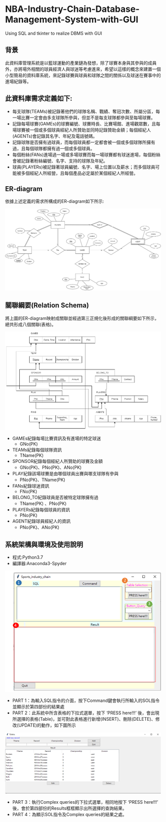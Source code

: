 # NBA-Industry-Chain-Database-Management-System-with-GUI
Using SQL and tkinter to realize DBMS with GUI 


## **背景**

此資料庫管理系統是以籃球運動的產業鏈為發想，除了球賽本身與其參與的成員外，亦將場外相關的球員經濟人與球迷等考慮進來，希望以這樣的概念來建置一個小型簡易的資料庫系統，來記錄球賽與球員和球隊之間的關係以及球迷在賽事中的進場紀錄等。


## **此資料庫需求定義如下:**
- 每支球隊(TEAMs)被記錄著他們的球隊名稱、戰績、奪冠次數、所屬分區，每一場比賽一定會由多支球隊所參與，但並不是每支球隊都參與至每場球賽。
- 記錄每場球賽(GAMEs)的球賽編號、球賽時長、比賽場館、進場觀眾數，且每場球賽被一個或多個球員經紀人所贊助並同時記錄贊助金額；每個經紀人(AGENTs)會記錄其名字、年紀及電話號碼。
- 記錄球隊是否擁有過球員，而每個球員都一定都會被一個或多個球隊所擁有過，且每個球隊都擁有過一個或多個球員。
- 每個粉絲(FANs)進場過一場或多場球賽而每一場球賽都有球迷進場，每個粉絲會被記錄著粉絲編號、名字、支持的球隊及年紀。
- 球員(PLAYERs)被記錄著球員編號、名字、場上位置以及薪水；而多個球員可能被多個經紀人所經營，且每個產品必定屬於某個經紀人所經營。

## **ER-diagram**

依據上述定義的需求所構成的ER-diagram如下所示:

![This is an image](https://github.com/Jacky12Cheng/NBA-Industry-Chain-Database-Management-System-with-GUI/blob/main/ER_Diagram_and_Relation_Schema/ER-diagram.png)

## **關聯綱要(Relation Schema)**

將上圖的ER-diagram映射成關聯並經過第三正規化後形成的關聯綱要如下所示，總共形成八個關聯(表格)。
  
![This is an image](https://github.com/Jacky12Cheng/NBA-Industry-Chain-Database-Management-System-with-GUI/blob/main/ER_Diagram_and_Relation_Schema/Relation%20Schema.png)

- GAMEs紀錄每場比賽資訊及有進場的特定球迷
  - GNo(PK)
- TEAMs紀錄每個球隊資訊
  - TName(PK)
- SPONSOR紀錄每個經紀人所贊助的球賽及金額
  - GNo(PK)、PNo(PK)、ANo(PK)
- PLAY紀錄該場球賽是由哪個球員出賽與哪支球隊有參與
  - PNo(PK)、TName(PK)
- FANs紀錄球迷資訊
  - FNo(PK)
- BELONG_TO紀錄球員是否被特定球隊擁有過
  - TName(PK) 、PNo(PK)
- PLAYERs紀錄每個球員的資訊
  - PNo(PK)
- AGENT紀錄球員經紀人的資訊
  - PNo(PK)、ANo(PK)

## **系統架構與環境及使用說明**
- 程式:Python3.7
- 編譯器:Anaconda3-Spyder

![This is an image](https://github.com/Jacky12Cheng/NBA-Industry-Chain-Database-Management-System-with-GUI/blob/main/GUI_picture/GUI_a.png)
- PART 1：為輸入SQL指令的介面，按下Command鍵會執行所輸入的SOL指令並顯示於第四部份的結果處
- PART 2：此系統中所含表格的下拉式選單，按下 ‘PRESS here!!!’ 後，會出現所選擇的表格(Table)，並可對此表格進行新增(INSERT)、刪除(DELETE)、修改(UPDATE)的動作，如下圖所示

![This is an image](https://github.com/Jacky12Cheng/NBA-Industry-Chain-Database-Management-System-with-GUI/blob/main/GUI_picture/GUI_2.png)
- PART 3：執行Complex queries的下拉式選單，相同地按下 ‘PRESS here!!!’ 後，會於第四部份的Results框框顯示出所選擇的查詢結果。
- PART 4：為顯示SOL指令及Complex queries的結果之處。
